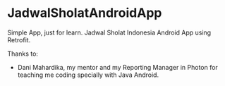 # JadwalSholatAndroidApp
Simple App, just for learn.
Jadwal Sholat Indonesia Android App using Retrofit.

Thanks to: 
- Dani Mahardika, my mentor and my Reporting Manager in Photon for teaching me coding specially with Java Android.

